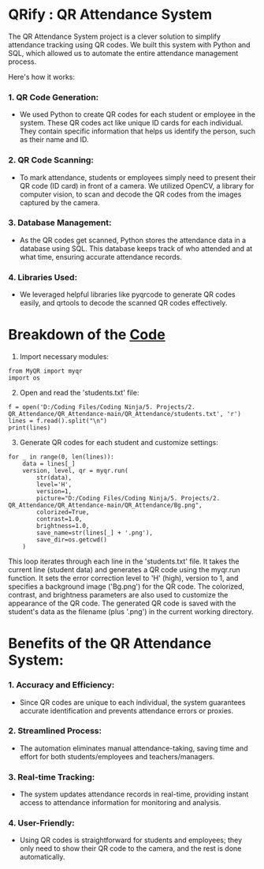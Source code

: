 # QRify : QR Attendance System

The QR Attendance System project is a clever solution to simplify attendance tracking using QR codes. We built this system with Python and SQL, which allowed us to automate the entire attendance management process.

Here's how it works:

### 1. QR Code Generation:
- We used Python to create QR codes for each student or employee in the system. These QR codes act like unique ID cards for each individual. They contain specific information that helps us identify the person, such as their name and ID.

### 2. QR Code Scanning:
- To mark attendance, students or employees simply need to present their QR code (ID card) in front of a camera. We utilized OpenCV, a library for computer vision, to scan and decode the QR codes from the images captured by the camera.

### 3. Database Management:
- As the QR codes get scanned, Python stores the attendance data in a database using SQL. This database keeps track of who attended and at what time, ensuring accurate attendance records.

### 4. Libraries Used:
- We leveraged helpful libraries like pyqrcode to generate QR codes easily, and qrtools to decode the scanned QR codes effectively.

# Breakdown of the [Code](https://github.com/onkar-kota/QRify/blob/main/QR_Attendance-main/QR_Attendance/Generate.py)

1. Import necessary modules:
```
from MyQR import myqr
import os
```

2. Open and read the 'students.txt' file:
```
f = open('D:/Coding Files/Coding Ninja/5. Projects/2. QR_Attendance/QR_Attendance-main/QR_Attendance/students.txt', 'r')
lines = f.read().split("\n")
print(lines)
```

3. Generate QR codes for each student and customize settings:
```
for _ in range(0, len(lines)):
    data = lines[_]
    version, level, qr = myqr.run(
        str(data),
        level='H',
        version=1,
        picture="D:/Coding Files/Coding Ninja/5. Projects/2. QR_Attendance/QR_Attendance-main/QR_Attendance/Bg.png",
        colorized=True,
        contrast=1.0,
        brightness=1.0,
        save_name=str(lines[_] + '.png'),
        save_dir=os.getcwd()
    )

```
This loop iterates through each line in the 'students.txt' file. It takes the current line (student data) and generates a QR code using the myqr.run function. It sets the error correction level to 'H' (high), version to 1, and specifies a background image ('Bg.png') for the QR code. The colorized, contrast, and brightness parameters are also used to customize the appearance of the QR code. The generated QR code is saved with the student's data as the filename (plus '.png') in the current working directory.


# Benefits of the QR Attendance System:

### 1. Accuracy and Efficiency:
- Since QR codes are unique to each individual, the system guarantees accurate identification and prevents attendance errors or proxies.

### 2. Streamlined Process:
- The automation eliminates manual attendance-taking, saving time and effort for both students/employees and teachers/managers.

### 3. Real-time Tracking:
- The system updates attendance records in real-time, providing instant access to attendance information for monitoring and analysis.

### 4. User-Friendly:
- Using QR codes is straightforward for students and employees; they only need to show their QR code to the camera, and the rest is done automatically.

